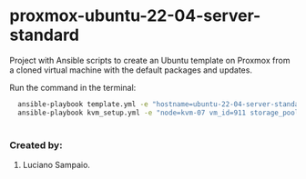 # proxmox-ubuntu-22-04-server-standard
Project with Ansible scripts to create an Ubuntu template on Proxmox from a cloned virtual machine with the default packages and updates.

Run the command in the terminal:
```bash
  ansible-playbook template.yml -e "hostname=ubuntu-22-04-server-standard"
  ansible-playbook kvm_setup.yml -e "node=kvm-07 vm_id=911 storage_pool=Ceph_Gold"
```

#
### Created by:

1. Luciano Sampaio.
